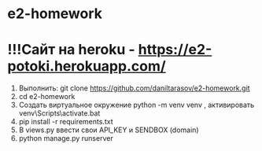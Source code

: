 # e2-homework
# !!!Сайт на heroku - https://e2-potoki.herokuapp.com/

1. Выполнить: git clone https://github.com/daniltarasov/e2-homework.git
2. cd e2-homework
3. Cоздать виртуальное окружение python -m venv venv , активировать venv\Scripts\activate.bat
3. pip install -r requirements.txt
4. В views.py ввести свои API_KEY и SENDBOX (domain)
5. python manage.py runserver